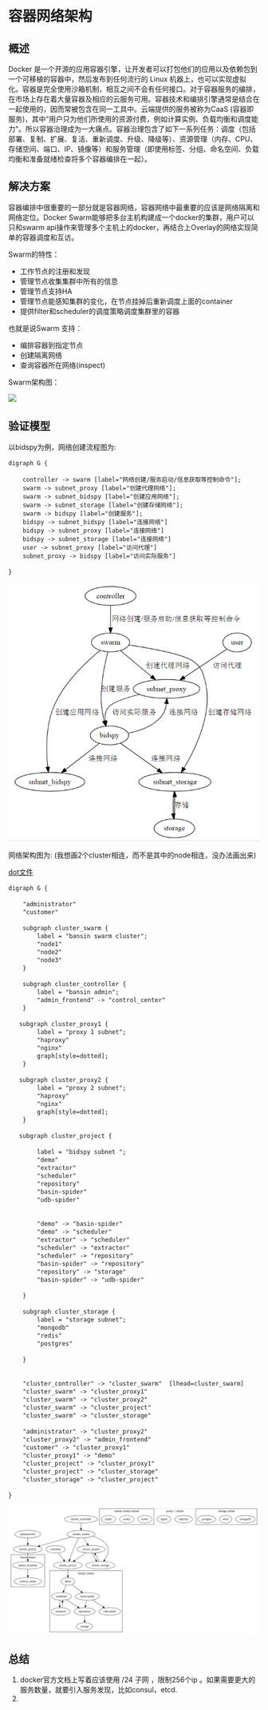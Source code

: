 # 容器网络架构


## 概述

Docker 是一个开源的应用容器引擎，让开发者可以打包他们的应用以及依赖包到一个可移植的容器中，然后发布到任何流行的 Linux 机器上，也可以实现虚拟化。容器是完全使用沙箱机制，相互之间不会有任何接口。对于容器服务的编排，在市场上存在着大量容器及相应的云服务可用。容器技术和编排引擎通常是结合在一起使用的，因而常被包含在同一工具中。云端提供的服务被称为CaaS (容器即服务)，其中“用户只为他们所使用的资源付费，例如计算实例、负载均衡和调度能力”。所以容器治理成为一大痛点。容器治理包含了如下一系列任务：调度（包括部署、复制、扩展、复活、重新调度、升级、降级等）、资源管理（内存、CPU、存储空间、端口、IP、镜像等）和服务管理（即使用标签、分组、命名空间、负载均衡和准备就绪检查将多个容器编排在一起）。


## 解决方案


容器编排中很重要的一部分就是容器网络，容器网络中最重要的应该是网络隔离和网络定位。Docker Swarm能够把多台主机构建成一个docker的集群，用户可以只和swarm api操作来管理多个主机上的docker，再结合上Overlay的网络实现简单的容器调度和互访。

Swarm的特性：

- 工作节点的注册和发现 
- 管理节点收集集群中所有的信息 
- 管理节点支持HA 
- 管理节点能感知集群的变化，在节点挂掉后重新调度上面的container 
- 提供filter和scheduler的调度策略调度集群里的容器

也就是说Swarm 支持：

- 编排容器到指定节点
- 创建隔离网络
- 查询容器所在网络(inspect)


Swarm架构图：

![](http://img.blog.csdn.net/20170312172756441?watermark/2/text/aHR0cDovL2Jsb2cuY3Nkbi5uZXQvTXJUaXRhbg==/font/5a6L5L2T/fontsize/400/fill/I0JBQkFCMA==/dissolve/70/gravity/SouthEast)

## 验证模型

以bidspy为例，网络创建流程图为:

```
digraph G {

    controller -> swarm [label="网络创建/服务启动/信息获取等控制命令"];
    swarm -> subnet_proxy [label="创建代理网络"];
    swarm -> subnet_bidspy [label="创建应用网络"];
    swarm -> subnet_storage [label="创建存储网络"];
    swarm -> bidspy [label="创建服务"];
    bidspy -> subnet_bidspy [label="连接网络"]
    bidspy -> subnet_proxy [label="连接网络"]
    bidspy -> subnet_storage [label="连接网络"]
    user -> subnet_proxy [label="访问代理"]
    subnet_proxy -> bidspy [label="访问实际服务"]

}
```


![](/assets/xxxxx.png)

网络架构图为:
(我想画2个cluster相连，而不是其中的node相连，没办法画出来)

[dot文件](/research/swarm_bidpsy.dot)

```
digraph G {

    "administrator"
    "customer"

    subgraph cluster_swarm {
        label = "bansin swarm cluster";
        "node1"
        "node2"
        "node3"
    }

    subgraph cluster_controller {
        label = "bansin admin";
        "admin_frontend" -> "control_center"
    }

   subgraph cluster_proxy1 {
        label = "proxy 1 subnet";
        "haproxy"
        "nginx"
        graph[style=dotted];
    }

   subgraph cluster_proxy2 {
        label = "proxy 2 subnet";
        "haproxy"
        "nginx"
        graph[style=dotted];
    }

   subgraph cluster_project {

        label = "bidspy subnet ";
        "demo"
        "extractor"
        "scheduler"
        "repository"
        "basin-spider"
        "udb-spider"


        "demo" -> "basin-spider"
        "demo" -> "scheduler"
        "extractor" -> "scheduler"
        "scheduler" -> "extractor"
        "scheduler" -> "repository"
        "basin-spider" -> "repository"
        "repository" -> "storage"
        "basin-spider" -> "udb-spider"

    }

    subgraph cluster_storage {
        label = "storage subnet";
        "mongodb"
        "redis"
        "postgres"

    }


    "cluster_controller" -> "cluster_swarm"  [lhead=cluster_swarm]
    "cluster_swarm" -> "cluster_proxy1"
    "cluster_swarm" -> "cluster_proxy2"
    "cluster_swarm" -> "cluster_project"
    "cluster_swarm" -> "cluster_storage"

    "administrator" -> "cluster_proxy2"
    "cluster_proxy2" -> "admin_frontend"
    "customer" -> "cluster_proxy1"
    "cluster_proxy1" -> "demo"
    "cluster_project" -> "cluster_proxy1"
    "cluster_project" -> "cluster_storage"
    "cluster_storage" -> "cluster_project"

}
```

![](/assets/dsadadqw1241.png)



## 总结


1. docker官方文档上写着应该使用 /24 子网 ，限制256个ip 。如果需要更大的服务数量，就要引入服务发现，比如consul，etcd.
1. 
